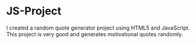 # JS-Project
I created a random quote generator project using HTML5 and JavaScript. This project is very good and generates motivational quotes randomly.

